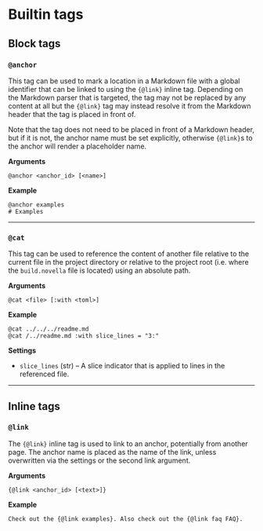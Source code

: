 # Builtin tags

## Block tags

### `@anchor`

This tag can be used to mark a location in a Markdown file with a global identifier that can be linked
to using the `{@link}` inline tag. Depending on the Markdown parser that is targeted, the tag may not be
replaced by any content at all but the `{@link}` tag may instead resolve it from the Markdown header that
the tag is placed in front of.

Note that the tag does not need to be placed in front of a Markdown header, but if it is not, the anchor
name must be set explicitly, otherwise `{@link}`s to the anchor will render a placeholder name.

__Arguments__

    @anchor <anchor_id> [<name>]

__Example__

    @anchor examples
    # Examples

---

### `@cat`

This tag can be used to reference the content of another file relative to the current file in the
project directory or relative to the project root (i.e. where the `build.novella` file is located)
using an absolute path.

__Arguments__

    @cat <file> [:with <toml>]

__Example__

    @cat ../../../readme.md
    @cat /../readme.md :with slice_lines = "3:"

__Settings__

* `slice_lines` (str) &ndash; A slice indicator that is applied to lines in the referenced file.

---

## Inline tags

### `@link`

The `{@link}` inline tag is used to link to an anchor, potentially from another page. The anchor
name is placed as the name of the link, unless overwritten via the settings or the second link
argument.

__Arguments__

    {@link <anchor_id> [<text>]}

__Example__

    Check out the {@link examples}. Also check out the {@link faq FAQ}.
